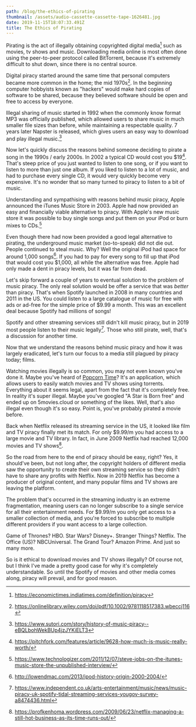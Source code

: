 ```yaml
---
path: /blog/the-ethics-of-pirating
thumbnail: /assets/audio-cassette-cassette-tape-1626481.jpg
date: 2019-11-15T18:07:33.491Z
title: The Ethics of Pirating
---
```

Pirating is the act of illegally obtaining copyrighted digital media[^1] such as movies, tv shows and music. Downloading media online is most often done using the peer-to-peer protocol called BitTorrent, because it's extremely difficult to shut down, since there is no central source. 

Digital piracy started around the same time that personal computers became more common in the home; the mid 1970s[^2]. In the beginning computer hobbyists known as "hackers" would make hard copies of software to be shared, because they believed software should be open and free to access by everyone.

Illegal sharing of music started in 1992 when the commonly know format MP3 was officially published, which allowed users to share music in much smaller file sizes than before, while maintaining a respectable quality. 7 years later Napster is released, which gives users an easy way to download and play illegal music.[^3]

Now let's quickly discuss the reasons behind someone deciding to pirate a song in the 1990s / early 2000s. In 2002 a typical CD would cost you $19[^4]. That's steep price of you just wanted to listen to one song, or if you want to listen to more than just one album. If you liked to listen to a lot of music, and had to purchase every single CD, it would very quickly become very expensive. It's no wonder that so many turned to piracy to listen to a bit of music.

Understanding and sympathising with reasons behind music piracy, Apple announced the iTunes Music Store in 2003. Apple had now provided an easy and financially viable alternative to piracy. With Apple's new music store it was possible to buy single songs and put them on your iPod or burn mixes to CDs.[^5]

Even though there had now been provided a good legal alternative to pirating, the underground music market (so-to-speak) did not die out. People continued to steal music. Why? Well the original iPod had space for around 1,000 songs[^6]. If you had to pay for every song to fill up that iPod that would cost you $1,000, all while the alternative was free. Apple had only made a dent in piracy levels, but it was far from dead.

Let's skip forward a couple of years to eventual solution to the problem of music piracy. The only real solution would be offer a service that was _better_ than piracy. That's when Spotify launched in 2008 in many countries and 2011 in the US. You could listen to a large catalogue of music for free with ads or ad-free for the simple price of $9.99 a month. This was an excellent deal because Spotify had millions of songs! 

Spotify and other streaming services still didn't kill music piracy, but in 2019 most people listen to their music legally[^7]. Those who still pirate, well, that's a discussion for another time.

Now that we understand the reasons behind music piracy and how it was largely eradicated, let's turn our focus to a media still plagued by piracy today; films.

Watching movies illegally is so common, you may not even known you've done it. Maybe you've heard of [Popcorn Time](https://popcorntime.sh/)? It's an application, which allows users to easily watch movies and TV shows using torrents. Everything about it seems legal, apart from the fact that it's completely free. In reality it's super illegal. Maybe you've googled "A Star is Born free" and ended up on 5movies.cloud or something of the likes. Well, that's also illegal even though it's so easy. Point is, you've probably pirated a movie before.

Back when Netflix released its streaming service in the US, it looked like film and TV piracy finally met its match. For only $9.99/m you had access to a large movie and TV library. In fact, in June 2009 Netflix had reached 12,000 movies and TV shows[^8].

So the road from here to the end of piracy should be easy, right? Yes, it should've been, but not long after, the copyright holders of different media saw the opportunity to create their own streaming service so they didn't have to share any profits with Netflix. Now in 2019 Netflix has become a producer of original content, and many popular films and TV shows are leaving the platform.

The problem that's occurred in the streaming industry is an extreme fragmentation, meaning users can no longer subscribe to a single service for all their entertainment needs. For $9.99/m you only get access to a smaller collection of media, and you're forced to subscribe to multiple different providers if you want access to a large collection. 

Game of Thrones? HBO. Star Wars? Disney+. Stranger Things? Netflix. The Office (US)? NBCUniversal. The Grand Tour? Amazon Prime. And just so many more.

So is it ethical to download movies and TV shows illegally? Of course not, but I think I've made a pretty good case for why it's completely understandable. So until the Spotify of movies and other media comes along, piracy will prevail, and for good reason.

[^1]: https://economictimes.indiatimes.com/definition/piracy
[^2]: https://onlinelibrary.wiley.com/doi/pdf/10.1002/9781118517383.wbeccj116
[^3]: https://www.sutori.com/story/history-of-music-piracy--eBQLbohWekBUp4jzJYKiELT3
[^4]: https://pitchfork.com/features/article/9628-how-much-is-music-really-worth/
[^5]: https://www.technologizer.com/2011/12/07/steve-jobs-on-the-itunes-music-store-the-unpublished-interview/
[^6]: http://lowendmac.com/2013/ipod-history-origin-2000-2004/
[^7]: https://www.independent.co.uk/arts-entertainment/music/news/music-piracy-uk-spotify-tidal-streaming-services-yougov-survey-a8474436.html
[^8]: https://profkenhoma.wordpress.com/2009/06/23/netflix-managing-a-still-hot-business-as-its-time-runs-out/
